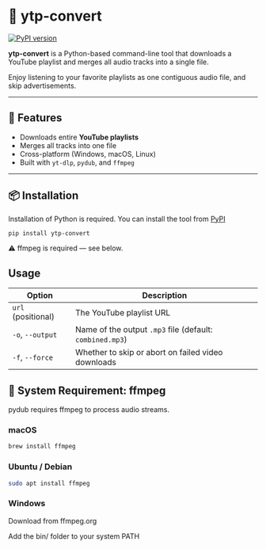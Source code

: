 # 🎵 ytp-convert

[![PyPI version](https://badge.fury.io/py/ytp2mp3.svg)](https://pypi.org/project/ytp2mp3/)

**ytp-convert** is a Python-based command-line tool that downloads a YouTube playlist and merges all audio tracks into a single file.

Enjoy listening to your favorite playlists as one contiguous audio file, and skip advertisements. 

---

## 🚀 Features

- Downloads entire **YouTube playlists**
- Merges all tracks into one file
- Cross-platform (Windows, macOS, Linux)
- Built with `yt-dlp`, `pydub`, and `ffmpeg`

---

## 📦 Installation

Installation of Python is required.  You can install the tool from [PyPI](https://pypi.org/project/ytp2mp3/)

```bash
pip install ytp-convert
```

⚠️ ffmpeg is required — see below.

## Usage

| Option             | Description                                              |
| ------------------ | -------------------------------------------------------- |
| `url` (positional) | The YouTube playlist URL                                 |
| `-o`, `--output`   | Name of the output `.mp3` file (default: `combined.mp3`) |
| `-f`, `--force`    | Whether to skip or abort on failed video downloads       |

## 🔧 System Requirement: ffmpeg

pydub requires ffmpeg to process audio streams.

### macOS
```bash
brew install ffmpeg
```

### Ubuntu / Debian
```bash
sudo apt install ffmpeg
```

### Windows
Download from ffmpeg.org

Add the bin/ folder to your system PATH

